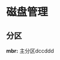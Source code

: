 <div style='display: none'>
  Date: 2022-01-16 14:11:31
  LastEditors: gyg
  LastEditTime: 2022-01-16 14:14:41
  FilePath: \test\1_16@磁盘管理.mm.md
</div>

# 磁盘管理

## 分区

**mbr:** 主分区dccddd